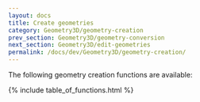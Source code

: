 ```yaml
---
layout: docs
title: Create geometries
category: Geometry3D/geometry-creation
prev_section: Geometry3D/geometry-conversion
next_section: Geometry3D/edit-geometries
permalink: /docs/dev/Geometry3D/geometry-creation/
---
```


The following geometry creation functions are available:

{% include table_of_functions.html %}
